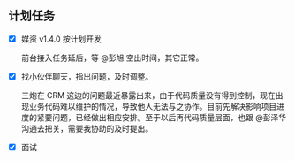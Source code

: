 ## 计划任务

- [x] 媒资 v1.4.0 按计划开发

  前台接入任务延后，等 @彭旭 空出时间，其它正常。

- [x] 找小伙伴聊天，指出问题，及时调整。

  三炮在 CRM 这边的问题最近暴露出来，由于代码质量没有得到控制，现在出现业务代码难以维护的情况，导致他人无法与之协作。目前先解决影响项目进度的紧要问题，已经做出相应安排。至于以后再代码质量层面，也跟 @彭泽华 沟通去把关，需要我协助的及时提出。

- [x] 面试
